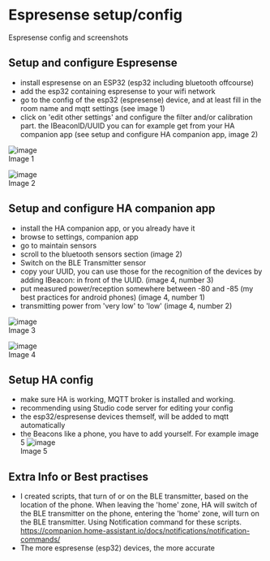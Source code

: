 # Espresense setup/config
Espresense config and screenshots  

## Setup and configure Espresense
- install espresense on an ESP32 (esp32 including bluetooth offcourse)  
- add the esp32 containing espresense to your wifi network
- go to the config of the esp32 (espresense) device, and at least fill in the room name and mqtt settings (see image 1)
- click on 'edit other settings' and configure the filter and/or calibration part. the IBeaconID/UUID you can for example get from your HA companion app (see setup and configure HA companion app, image 2)

![image](https://github.com/kippesikgithub/espresense/assets/100353268/803ce9aa-2d57-43a0-abc2-a4271531c817)  
Image 1  

![image](https://github.com/kippesikgithub/espresense/assets/100353268/f4cdfb3e-1ef7-47b7-90e4-14c5169a4112)  
Image 2

## Setup and configure HA companion app
- install the HA companion app, or you already have it
- browse to settings, companion app
- go to maintain sensors
- scroll to the bluetooth sensors section (image 2)
- Switch on the BLE Transmitter sensor
- copy your UUID, you can use those for the recognition of the devices by adding IBeacon: in front of the UUID. (image 4, number 3)
- put measured power/reception somewhere between -80 and -85 (my best practices for android phones) (image 4, number 1)
- transmitting power from 'very low' to 'low' (image 4, number 2)

![image](https://github.com/kippesikgithub/espresense/assets/100353268/60a4b6cc-d3e6-46a4-90b8-05ef0eebd5cd)  
Image 3   

![image](https://github.com/kippesikgithub/espresense/assets/100353268/3ee3082d-650f-4158-803f-46d95958fb11)  
Image 4  

## Setup HA config
- make sure HA is working, MQTT broker is installed and working.
- recommending using Studio code server for editing your config
- the esp32/espresense devices themself, will be added to mqtt automatically
- the Beacons like a phone, you have to add yourself. For example image 5
![image](https://github.com/kippesikgithub/espresense/assets/100353268/a6aa482c-8647-455a-8607-2bcf8c713b92)  
Image 5


## Extra Info or Best practises
- I created scripts, that turn of or on the BLE transmitter, based on the location of the phone. When leaving the 'home' zone, HA will switch of the BLE transmitter on the phone, entering the 'home' zone, will turn on the BLE transmitter. Using Notification command for these scripts. https://companion.home-assistant.io/docs/notifications/notification-commands/
- The more espresense (esp32) devices, the more accurate
